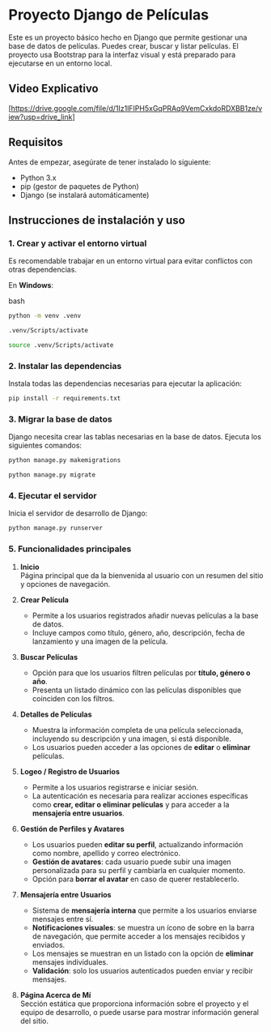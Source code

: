 # Proyecto Django de Películas

Este es un proyecto básico hecho en Django que permite gestionar una base de datos de películas. Puedes crear, buscar y listar películas. El proyecto usa Bootstrap para la interfaz visual y está preparado para ejecutarse en un entorno local.

## Video Explicativo

[https://drive.google.com/file/d/1Iz1lFIPH5xGqPRAq9VemCxkdoRDXBB1ze/view?usp=drive_link]

## Requisitos

Antes de empezar, asegúrate de tener instalado lo siguiente:

- Python 3.x
- pip (gestor de paquetes de Python)
- Django (se instalará automáticamente)

## Instrucciones de instalación y uso

### 1. Crear y activar el entorno virtual

Es recomendable trabajar en un entorno virtual para evitar conflictos con otras dependencias.

En **Windows**:

bash

```bash
python -m venv .venv
```

```bash
.venv/Scripts/activate
```

```bash
source .venv/Scripts/activate
```

### 2. Instalar las dependencias

Instala todas las dependencias necesarias para ejecutar la aplicación:

```bash
pip install -r requirements.txt
```

### 3. Migrar la base de datos

Django necesita crear las tablas necesarias en la base de datos. Ejecuta los siguientes comandos:

```bash
python manage.py makemigrations

```

```bash
python manage.py migrate
```

### 4. Ejecutar el servidor

Inicia el servidor de desarrollo de Django:

```bash
python manage.py runserver
```

### 5. Funcionalidades principales

1. **Inicio**  
   Página principal que da la bienvenida al usuario con un resumen del sitio y opciones de navegación.

2. **Crear Película**  
   - Permite a los usuarios registrados añadir nuevas películas a la base de datos.  
   - Incluye campos como título, género, año, descripción, fecha de lanzamiento y una imagen de la película.  

3. **Buscar Películas**  
   - Opción para que los usuarios filtren películas por **título, género o año**.  
   - Presenta un listado dinámico con las películas disponibles que coinciden con los filtros.

4. **Detalles de Películas**  
   - Muestra la información completa de una película seleccionada, incluyendo su descripción y una imagen, si está disponible.  
   - Los usuarios pueden acceder a las opciones de **editar** o **eliminar** películas.

5. **Logeo / Registro de Usuarios**  
   - Permite a los usuarios registrarse e iniciar sesión.  
   - La autenticación es necesaria para realizar acciones específicas como **crear, editar o eliminar películas** y para acceder a la **mensajería entre usuarios**.

6. **Gestión de Perfiles y Avatares**  
   - Los usuarios pueden **editar su perfil**, actualizando información como nombre, apellido y correo electrónico.  
   - **Gestión de avatares**: cada usuario puede subir una imagen personalizada para su perfil y cambiarla en cualquier momento.  
   - Opción para **borrar el avatar** en caso de querer restablecerlo.

7. **Mensajería entre Usuarios**  
   - Sistema de **mensajería interna** que permite a los usuarios enviarse mensajes entre sí.  
   - **Notificaciones visuales**: se muestra un ícono de sobre en la barra de navegación, que permite acceder a los mensajes recibidos y enviados.  
   - Los mensajes se muestran en un listado con la opción de **eliminar** mensajes individuales.  
   - **Validación**: solo los usuarios autenticados pueden enviar y recibir mensajes.

8. **Página Acerca de Mí**  
   Sección estática que proporciona información sobre el proyecto y el equipo de desarrollo, o puede usarse para mostrar información general del sitio.
